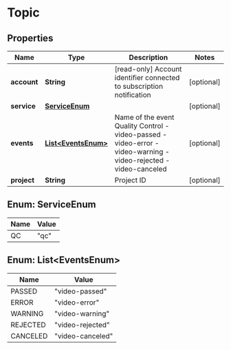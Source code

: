 
# Topic

## Properties
Name | Type | Description | Notes
------------ | ------------- | ------------- | -------------
**account** | **String** | [read-only] Account identifier connected to subscription notification  |  [optional]
**service** | [**ServiceEnum**](#ServiceEnum) |  |  [optional]
**events** | [**List&lt;EventsEnum&gt;**](#List&lt;EventsEnum&gt;) | Name of the event  Quality Control - video-passed - video-error - video-warning - video-rejected - video-canceled  |  [optional]
**project** | **String** | Project ID |  [optional]


<a name="ServiceEnum"></a>
## Enum: ServiceEnum
Name | Value
---- | -----
QC | &quot;qc&quot;


<a name="List<EventsEnum>"></a>
## Enum: List&lt;EventsEnum&gt;
Name | Value
---- | -----
PASSED | &quot;video-passed&quot;
ERROR | &quot;video-error&quot;
WARNING | &quot;video-warning&quot;
REJECTED | &quot;video-rejected&quot;
CANCELED | &quot;video-canceled&quot;



